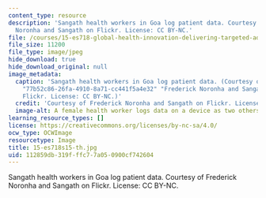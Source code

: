 ```yaml
---
content_type: resource
description: 'Sangath health workers in Goa log patient data. Courtesy of Frederick
  Noronha and Sangath on Flickr. License: CC BY-NC.'
file: /courses/15-es718-global-health-innovation-delivering-targeted-advice-to-an-organization-in-the-field-spring-2015/112859db319fffc77a050900cf742604_15-es718s15-th.jpg
file_size: 11200
file_type: image/jpeg
hide_download: true
hide_download_original: null
image_metadata:
  caption: 'Sangath health workers in Goa log patient data. (Courtesy of {{% resource_link
    "77b52c86-26fa-4910-8a71-cc441f5a4e32" "Frederick Noronha and Sangath" %}} on
    Flickr. License: CC BY-NC.)'
  credit: 'Courtesy of Frederick Noronha and Sangath on Flickr. License: CC BY-NC.'
  image-alt: A female health worker logs data on a device as two others look on.
learning_resource_types: []
license: https://creativecommons.org/licenses/by-nc-sa/4.0/
ocw_type: OCWImage
resourcetype: Image
title: 15-es718s15-th.jpg
uid: 112859db-319f-ffc7-7a05-0900cf742604
---
```

Sangath health workers in Goa log patient data. Courtesy of Frederick Noronha and Sangath on Flickr. License: CC BY-NC.